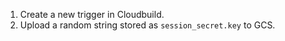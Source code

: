 1. Create a new trigger in Cloudbuild.
1. Upload a random string stored as `session_secret.key` to GCS.
